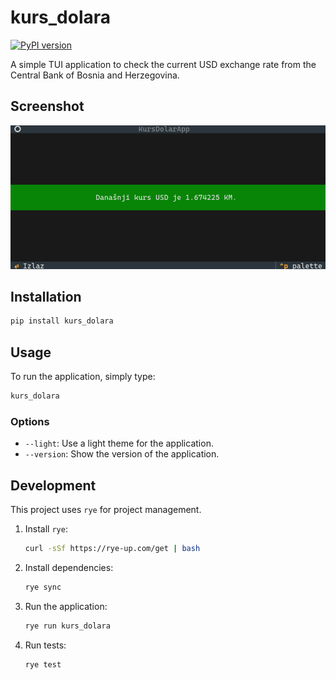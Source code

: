 # kurs_dolara

[![PyPI version](https://badge.fury.io/py/kurs-dolara.svg)](https://badge.fury.io/py/kurs-dolara)

A simple TUI application to check the current USD exchange rate from the Central Bank of Bosnia and Herzegovina.

## Screenshot

![Application Screenshot](app_screenshot.png)

## Installation

```bash
pip install kurs_dolara
```

## Usage

To run the application, simply type:

```bash
kurs_dolara
```

### Options

*   `--light`: Use a light theme for the application.
*   `--version`: Show the version of the application.

## Development

This project uses `rye` for project management.

1. Install `rye`:
   ```bash
   curl -sSf https://rye-up.com/get | bash
   ```
2. Install dependencies:
   ```bash
   rye sync
   ```
3. Run the application:
   ```bash
   rye run kurs_dolara
   ```
4. Run tests:
   ```bash
   rye test
   ```